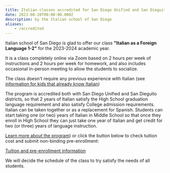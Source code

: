 ```yaml
---
title: Italian classes accredited for San Diego Unified and San Dieguito High Schools
date: 2023-08-20T00:00:00.000Z
description: by the Italian school of San Diego
aliases:
    - /accredited
---
```


Italian school of San Diego is glad to offer our class **"Italian as a Foreign Language 1-2"** for the 2023-2024 academic year.

It is a class completely online via Zoom based on 2 hours per week of instructions and 2 hours per week for homework, and also includes occasional in-person meeting to allow the students to socialize.

The class doesn't require any previous experience with Italian (see [information for kids that already know Italian](https://www.italianschoolsd.com/accredited-classes/))

The program is accredited both with San Diego Unified and San Dieguito districts, so that 2 years of Italian satisfy the High School graduation language requirement and also satisfy College admission requirements. Italian can be taken together or as a replacement for Spanish.
Students can start taking one (or two) years of Italian in Middle School so that once they enroll in High School they can just take one year of Italian and get credit for two (or three) years of language instruction. 

[Learn more about the program](https://www.italianschoolsd.com/accredited-classes/)) or click the button below to check tuition cost and submit non-binding pre-enrollment:

<div class="tc">
<a href="/enroll-accredited" class="btn raise">Tuition and pre-enrollment information</a>
</div>

We will decide the schedule of the class to try satisfy the needs of all students.
